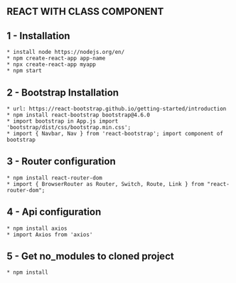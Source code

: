 REACT WITH CLASS COMPONENT 
---------------------------

1 - Installation
-----------------
    * install node https://nodejs.org/en/
    * npm create-react-app app-name
    * npx create-react-app myapp
    * npm start

2 - Bootstrap Installation
--------------------------
    * url: https://react-bootstrap.github.io/getting-started/introduction
    * npm install react-bootstrap bootstrap@4.6.0
    * import bootstrap in App.js import 'bootstrap/dist/css/bootstrap.min.css';
    * import { Navbar, Nav } from 'react-bootstrap'; import component of bootstrap

3 - Router configuration
-------------------------
    * npm install react-router-dom
    * import { BrowserRouter as Router, Switch, Route, Link } from "react-router-dom";

4 - Api configuration
---------------------
    * npm install axios
    * import Axios from 'axios'

5 - Get no_modules to cloned project
------------------------------------
    * npm install